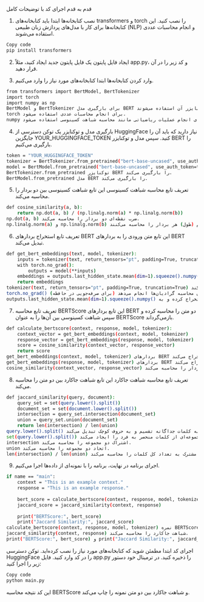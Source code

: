 قدم به قدم اجرای کد با توضیحات کامل
1. نصب کتابخانه‌ها
ابتدا باید کتابخانه‌های transformers و torch را نصب کنید. این کتابخانه‌ها برای کار با مدل‌های پردازش زبان طبیعی (NLP) و انجام محاسبات عددی استفاده می‌شوند.

```bash
Copy code
pip install transformers 
```
2. ایجاد فایل پایتون
یک فایل پایتون جدید ایجاد کنید، مثلاً app.py، و کد زیر را در آن قرار دهید.

3. وارد کردن کتابخانه‌ها
ابتدا کتابخانه‌های مورد نیاز را وارد می‌کنیم.
```bash
from transformers import BertModel, BertTokenizer
import torch
import numpy as np
BertModel و BertTokenizer برای بارگیری مدل BERT و توکنایزر آن استفاده می‌شوند.
torch برای انجام محاسبات عددی استفاده می‌شود.
numpy برای انجام عملیات ریاضیاتی مانند محاسبه شباهت کسینوسی استفاده می‌شود.
```
4. بارگیری مدل و توکنایزر
یک توکن دسترسی از HuggingFace نیاز دارید که باید آن را جایگزین YOUR_HUGGINGFACE_TOKEN کنید. سپس مدل و توکنایزر BERT را بارگیری می‌کنیم.


```bash 
token = "YOUR_HUGGINGFACE_TOKEN"
tokenizer = BertTokenizer.from_pretrained("bert-base-uncased", use_auth_token=token)
model = BertModel.from_pretrained("bert-base-uncased", use_auth_token=token)
BertTokenizer.from_pretrained توکنایزر BERT را بارگیری می‌کند.
BertModel.from_pretrained مدل BERT را بارگیری می‌کند.
```
5. تعریف تابع محاسبه شباهت کسینوسی
این تابع شباهت کسینوسی بین دو بردار را محاسبه می‌کند.

```bash 
def cosine_similarity(a, b):
    return np.dot(a, b) / (np.linalg.norm(a) * np.linalg.norm(b))
np.dot(a, b) ضرب نقطه‌ای دو بردار را محاسبه می‌کند.
np.linalg.norm(a) و np.linalg.norm(b) نُرم (طول) هر بردار را محاسبه می‌کنند.
```
6. تعریف تابع استخراج بردارهای BERT
این تابع متن ورودی را به بردارهای BERT تبدیل می‌کند.


```bash 
def get_bert_embeddings(text, model, tokenizer):
    inputs = tokenizer(text, return_tensors="pt", padding=True, truncation=True)
    with torch.no_grad():
        outputs = model(**inputs)
    embeddings = outputs.last_hidden_state.mean(dim=1).squeeze().numpy()
    return embeddings
tokenizer(text, return_tensors="pt", padding=True, truncation=True) متن را توکنیزه کرده و به فرمت قابل استفاده برای مدل تبدیل می‌کند.
torch.no_grad() محاسبات را بدون محاسبه گرادیان‌ها انجام می‌دهد (برای صرفه‌جویی در حافظه).
outputs.last_hidden_state.mean(dim=1).squeeze().numpy() خروجی آخرین لایه مدل را استخراج کرده و به numpy array تبدیل می‌کند.
```
7. تعریف تابع محاسبه BERTScore
این تابع بردارهای BERT دو متن را محاسبه کرده و سپس شباهت کسینوسی بین آن‌ها را به عنوان BERTScore بازمی‌گرداند.


```bash
def calculate_bertscore(context, response, model, tokenizer):
    context_vector = get_bert_embeddings(context, model, tokenizer)
    response_vector = get_bert_embeddings(response, model, tokenizer)
    score = cosine_similarity(context_vector, response_vector)
    return score
get_bert_embeddings(context, model, tokenizer) بردارهای BERT متن زمینه را استخراج می‌کند.
get_bert_embeddings(response, model, tokenizer) بردارهای BERT پاسخ را استخراج می‌کند.
cosine_similarity(context_vector, response_vector) شباهت کسینوسی بین دو بردار را محاسبه می‌کند.
```
8. تعریف تابع محاسبه شباهت جاکارد
این تابع شباهت جاکارد بین دو متن را محاسبه می‌کند.
```bash
def jaccard_similarity(query, document):
    query_set = set(query.lower().split())
    document_set = set(document.lower().split())
    intersection = query_set.intersection(document_set)
    union = query_set.union(document_set)
    return len(intersection) / len(union)
query.lower().split() متن پرسش را به کلمات جداگانه تقسیم و به حروف کوچک تبدیل می‌کند.
set(query.lower().split()) مجموعه‌ای از کلمات منحصر به فرد را ایجاد می‌کند.
intersection اشتراک دو مجموعه را محاسبه می‌کند.
union اتحاد دو مجموعه را محاسبه می‌کند.
len(intersection) / len(union) نسبت تعداد کلمات مشترک به تعداد کل کلمات را محاسبه می‌کند.
```
9. اجرای برنامه
در نهایت، برنامه را با نمونه‌ای از داده‌ها اجرا می‌کنیم.

```bash
if name == "main":
    context = "This is an example context."
    response = "This is an example response."
    
    bert_score = calculate_bertscore(context, response, model, tokenizer)
    jaccard_score = jaccard_similarity(context, response)
    
    print("BERTScore:", bert_score)
    print("Jaccard Similarity:", jaccard_score)
calculate_bertscore(context, response, model, tokenizer) نمره BERTScore را محاسبه می‌کند.
jaccard_similarity(context, response) شباهت جاکارد را محاسبه می‌کند.
print("BERTScore:", bert_score) و print("Jaccard Similarity:", jaccard_score) نتایج را چاپ می‌کنند.
```
اجرای کد
ابتدا مطمئن شوید که کتابخانه‌های مورد نیاز را نصب کرده‌اید.
توکن دسترسی HuggingFace را در کد وارد کنید.
فایل app.py را ذخیره کنید.
در ترمینال خود دستور زیر را اجرا کنید:

```bash
Copy code
python main.py
```
این کد نتیجه محاسبه BERTScore و شباهت جاکارد بین دو متن نمونه را چاپ می‌کند.
